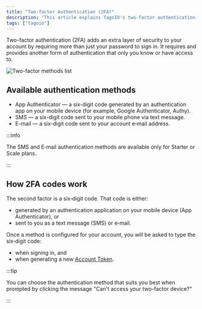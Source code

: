 ```yaml
---
title: "Two-factor Authentication (2FA)"
description: "This article explains TagoIO's two-factor authentication (2FA), the available authentication methods, how the generated codes work, and when you'll be prompted to enter them."
tags: ["tagoio"]
---
```

Two-factor authentication (2FA) adds an extra layer of security to your account by requiring more than just your password to sign in. It requires and provides another form of authentication that only you know or have access to.

![Two-factor methods list](/docs_imagem/tagoio/two-factor-authentication-2fa-2.png)

## Available authentication methods
- App Authenticator — a six-digit code generated by an authentication app on your mobile device (for example, Google Authenticator, Authy).
- SMS — a six-digit code sent to your mobile phone via text message.
- E-mail — a six-digit code sent to your account e‑mail address.

:::info

The SMS and E‑mail authentication methods are available only for Starter or Scale plans.

:::

## How 2FA codes work
The second factor is a six‑digit code. That code is either:
- generated by an authentication application on your mobile device (App Authenticator), or
- sent to you as a text message (SMS) or e‑mail.

Once a method is configured for your account, you will be asked to type the six‑digit code:
- when signing in, and
- when generating a new [Account Token](/tagoio/profiles/account-token.md).

:::tip

You can choose the authentication method that suits you best when prompted by clicking the message "Can't access your two-factor device?"

:::
